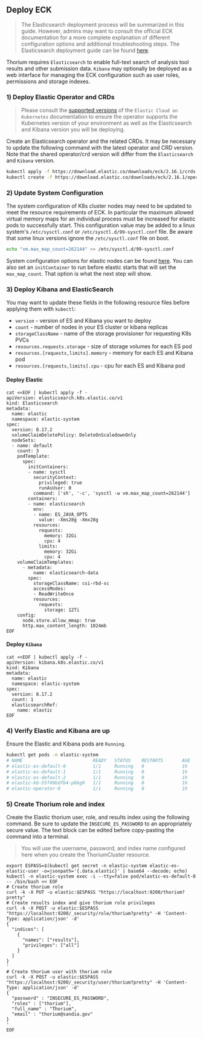 ## Deploy ECK

> The Elasticsearch deployment process will be summarized in this guide. However, admins may want
> to consult the official ECK documentation for a more complete explanation of different configuration
> options and additional troubleshooting steps. The Elasticsearch deployment guide can be found
> [here](https://www.elastic.co/guide/en/cloud-on-k8s/current/k8s-deploy-eck.html).

Thorium requires `Elasticsearch` to enable full-text search of analysis tool results and other
submission data. `Kibana` may optionally be deployed as a web interface for managing the ECK
configuration such as user roles, permissions and storage indexes.

### 1) Deploy Elastic Operator and CRDs

> Please consult the [supported versions](https://www.elastic.co/guide/en/cloud-on-k8s/current/k8s-supported.html)
> of the `Elastic Cloud on Kubernetes` documentation to ensure the operator supports the Kubernetes
> version of your environment as well as the Elasticsearch and Kibana version you will be deploying.

Create an Elasticsearch operator and the related CRDs. It may be necessary to update the following
command with the latest operator and CRD version. Note that the shared operator/crd version will
differ from the `Elasticsearch` and `Kibana` version.

```bash
kubectl apply -f https://download.elastic.co/downloads/eck/2.16.1/crds.yaml
kubectl create -f https://download.elastic.co/downloads/eck/2.16.1/operator.yaml
```

### 2) Update System Configuration

The system configuration of K8s cluster nodes may need to be updated to meet the resource requirements
of ECK. In particular the maximum allowed virtual memory maps for an individual process must be increased
for elastic pods to successfully start. This configuration value may be added to a linux system's 
`/etc/sysctl.conf` or `/etc/sysctl.d/99-sysctl.conf` file. Be aware that some linux versions ignore the
 `/etc/sysctl.conf` file on boot.

```bash
echo "vm.max_map_count=262144" >> /etc/sysctl.d/99-sysctl.conf
```

System configuration options for elastic nodes can be found [here](https://www.elastic.co/guide/en/elasticsearch/reference/current/system-config.html). You can also set an `initContainer` to run before elastic starts that will set the `max_map_count`. That option is what the next step will show.

### 3) Deploy Kibana and ElasticSearch

You may want to update these fields in the following resource files before applying them with `kubectl`:

- `version` - version of ES and Kibana you want to deploy
- `count` - number of nodes in your ES cluster or kibana replicas
- `storageClassName` - name of the storage provisioner for requesting K8s PVCs
- `resources.requests.storage` - size of storage volumes for each ES pod
- `resources.[requests,limits].memory` - memory for each ES and Kibana pod
- `resources.[requests,limits].cpu` - cpu for each ES and Kibana pod

#### Deploy Elastic
```yaml,editable
cat <<EOF | kubectl apply -f -
apiVersion: elasticsearch.k8s.elastic.co/v1
kind: Elasticsearch
metadata:
  name: elastic
  namespace: elastic-system
spec:
  version: 8.17.2
  volumeClaimDeletePolicy: DeleteOnScaledownOnly
  nodeSets:
  - name: default
    count: 3
    podTemplate:
      spec:
        initContainers:
        - name: sysctl
          securityContext:
            privileged: true
            runAsUser: 0
          command: ['sh', '-c', 'sysctl -w vm.max_map_count=262144']
        containers:
        - name: elasticsearch
          env:
          - name: ES_JAVA_OPTS
            value: -Xms28g -Xmx28g
          resources:
            requests:
              memory: 32Gi
              cpu: 4
            limits:
              memory: 32Gi
              cpu: 4
    volumeClaimTemplates:
      - metadata:
          name: elasticsearch-data
        spec:
          storageClassName: csi-rbd-sc
          accessModes:
          - ReadWriteOnce
          resources:
            requests:
              storage: 12Ti
    config:
      node.store.allow_mmap: true
      http.max_content_length: 1024mb
EOF
```

#### Deploy `Kibana`

```yaml,editable
cat <<EOF | kubectl apply -f -
apiVersion: kibana.k8s.elastic.co/v1
kind: Kibana
metadata:
  name: elastic
  namespace: elastic-system
spec:
  version: 8.17.2
  count: 1
  elasticsearchRef:
    name: elastic
EOF
```

### 4) Verify Elastic and Kibana are up

Ensure the Elastic and Kibana pods are `Running`.

```bash
kubectl get pods -n elastic-system
# NAME                          READY   STATUS    RESTARTS       AGE
# elastic-es-default-0          1/1     Running   0              1h
# elastic-es-default-1          1/1     Running   0              1h
# elastic-es-default-2          1/1     Running   0              1h
# elastic-kb-55f49bdfb4-p6kg9   1/1     Running   0              1h
# elastic-operator-0            1/1     Running   0              1h
```

### 5) Create Thorium role and index

Create the Elastic thorium user, role, and results index using the following command. Be sure to update the
`INSECURE_ES_PASSWORD` to an appropriately secure value. The text block can be edited before copy-pasting
the command into a terminal.

> You will use the username, password, and index name configured here when you create the
> ThoriumCluster resource.

```bash,editable
export ESPASS=$(kubectl get secret -n elastic-system elastic-es-elastic-user -o=jsonpath='{.data.elastic}' | base64 --decode; echo)
kubectl -n elastic-system exec -i --tty=false pod/elastic-es-default-0 -- /bin/bash << EOF
# Create thorium role
curl -k -X PUT -u elastic:$ESPASS "https://localhost:9200/thorium?pretty"
# Create results index and give thorium role privileges
curl -k -X POST -u elastic:$ESPASS "https://localhost:9200/_security/role/thorium?pretty" -H 'Content-Type: application/json' -d'
{
  "indices": [
    {
      "names": ["results"],
      "privileges": ["all"]
    }
  ]
}
'
# Create thorium user with thorium role
curl -k -X POST -u elastic:$ESPASS "https://localhost:9200/_security/user/thorium?pretty" -H 'Content-Type: application/json' -d'
{
  "password" : "INSECURE_ES_PASSWORD",
  "roles" : ["thorium"],
  "full_name" : "Thorium",
  "email" : "thorium@sandia.gov"
}
'
EOF
```